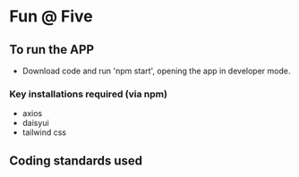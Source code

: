 # Fun @ Five

## To run the APP
- Download code and run 'npm start', opening the app in developer mode.

### Key installations required (via npm)
- axios
- daisyui
- tailwind css

## Coding standards used
